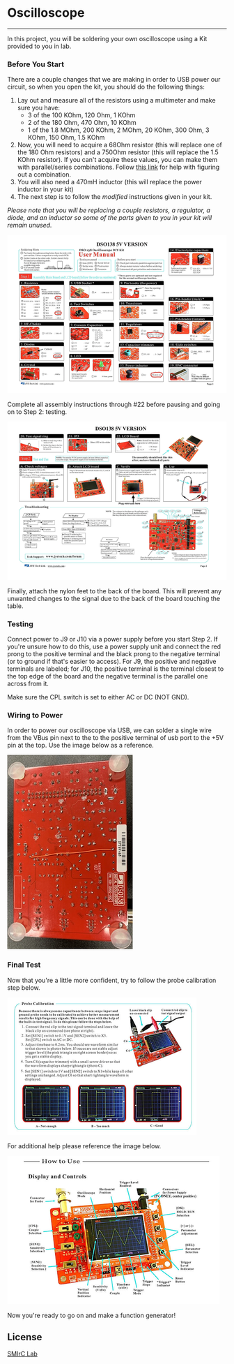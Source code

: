 

# Oscilloscope
_______________________________________________________________________________

In this project, you will be soldering your own oscilloscope using a Kit provided to you in lab.

### Before You Start 

There are a couple changes that we are making in order to USB power our circuit, so when you open the kit, you should do the following things:

1. Lay out and measure all of the resistors using a multimeter and make sure you have:
    * 3 of the 100 KOhm, 120 Ohm, 1 KOhm
    * 2 of the 180 Ohm, 470 Ohm, 10 KOhm
    * 1 of the 1.8 MOhm, 200 KOhm, 2 MOhm, 20 KOhm, 300 Ohm, 3 KOhm, 150 Ohm, 1.5 KOhm
2. Now, you will need to acquire a 68Ohm resistor (this will replace one of the 180 Ohm resistors) and a 750Ohm resistor (this will replace the 1.5 KOhm resistor). If you can't acquire these values, you can make them with parallel/series combinations. Follow [this link](https://www.qsl.net/in3otd/parallr.html) for help with figuring out a combination.
3. You will also need a 470mH inductor (this will replace the power inductor in your kit)
4. The next step is to follow the *modified* instructions given in your kit. 

*Please note that you will be replacing a couple resistors, a regulator, a diode, and an inductor so some of the parts given to you in your kit will remain unused.*


![alt text](pictures/front_page.png)


Complete all assembly instructions through #22 before pausing and going on to Step 2: testing.


![alt text](pictures/back_page.png)


Finally, attach the nylon feet to the back of the board. This will prevent any unwanted changes to the signal due to the back of the board touching the table. 


### Testing

Connect power to J9 or J10 via a power supply before you start Step 2. If you're unsure how to do this, use a power supply unit and connect the red prong to the positive terminal and the black prong to the negative terminal (or to ground if that's easier to access). For J9, the positive and negative terminals are labeled; for J10, the positive terminal is the terminal closest to the top edge of the board and the negative terminal is the parallel one across from it.

Make sure the CPL switch is set to either AC or DC (NOT GND).

### Wiring to Power

In order to power our oscilloscope via USB, we can solder a single wire from the VBus pin next to the to the positive terminal of usb port to the +5V pin at the top. Use the image below as a reference.



![alt text](pictures/wire_short.jpg)



### Final Test

Now that you're a little more confident, try to follow the probe calibration step below. 


![alt text](pictures/calibration.png)


For additional help please reference the image below.


![alt text](pictures/display_control.png)


Now you're ready to go on and make a function generator! 













## License

[SMIrC Lab](http://smirc.stanford.edu)



